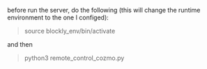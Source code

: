 before run the server, do the following (this will change the runtime environment to the one I configed):

> source blockly_env/bin/activate

and then 

> python3 remote_control_cozmo.py
